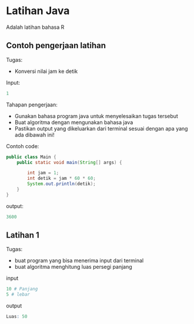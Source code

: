 # Latihan Java

Adalah latihan bahasa R

## Contoh pengerjaan latihan 

Tugas:
- Konversi nilai jam ke detik

Input: 
```r
1
```

Tahapan pengerjaan:
- Gunakan bahasa program java untuk menyelesaikan tugas tersebut
- Buat algoritma dengan mengunakan bahasa java
- Pastikan output yang dikeluarkan dari terminal sesuai dengan apa yang ada dibawah ini!

Contoh code:
```java
public class Main {
    public static void main(String[] args) {

        int jam = 1;
        int detik = jam * 60 * 60;
        System.out.println(detik);
    }
}
```

output:
```r
3600
```
## Latihan 1

Tugas:
- buat program yang bisa menerima input dari terminal
- buat algoritma menghitung luas persegi panjang

input
```r
10 # Panjang
5 # lebar
```

output
```r
Luas: 50
```